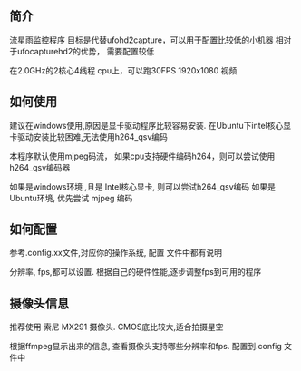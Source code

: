 

## 简介

流星雨监控程序
目标是代替ufohd2capture，可以用于配置比较低的小机器
相对于ufocapturehd2的优势， 需要配置较低

在2.0GHz的2核心4线程 cpu上，可以跑30FPS 1920x1080 视频


## 如何使用


建议在windows使用,原因是显卡驱动程序比较容易安装. 在Ubuntu下intel核心显卡驱动安装比较困难,无法使用h264_qsv编码


本程序默认使用mjpeg码流， 如果cpu支持硬件编码h264，则可以尝试使用h264_qsv编码器


如果是windows环境 ,且是 Intel核心显卡, 则可以尝试h264_qsv编码
如果是Ubuntu环境, 优先尝试 mjpeg 编码


## 如何配置

参考.config.xx文件,对应你的操作系统, 配置 文件中都有说明


分辨率, fps,都可以设置. 根据自己的硬件性能,逐步调整fps到可用的程序


## 摄像头信息

推荐使用 索尼 MX291 摄像头. CMOS底比较大,适合拍摄星空

根据ffmpeg显示出来的信息, 查看摄像头支持哪些分辨率和fps. 配置到.config 文件中


